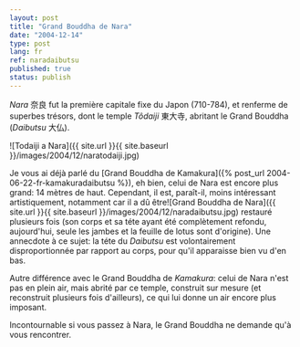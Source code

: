 ```yaml
---
layout: post
title: "Grand Bouddha de Nara"
date: "2004-12-14"
type: post
lang: fr
ref: naradaibutsu
published: true
status: publish
---
```




_Nara_ 奈良 fut la première capitale fixe du Japon (710-784), et renferme de superbes trésors, dont le temple _Tôdaiji_ 東大寺, abritant le Grand Bouddha (_Daibutsu_ 大仏).

![Todaiji a Nara]({{ site.url }}{{ site.baseurl }}/images/2004/12/naratodaiji.jpg)

Je vous ai déjà parlé du [Grand Bouddha de Kamakura]({% post_url 2004-06-22-fr-kamakuradaibutsu %}), eh bien, celui de Nara est encore plus grand: 14 mètres de haut. Cependant, il est, paraît-il, moins intéressant artistiquement, notamment car il a dû être![Grand Bouddha de Nara]({{ site.url }}{{ site.baseurl }}/images/2004/12/naradaibutsu.jpg) restauré plusieurs fois (son corps et sa téte ayant été complètement refondu, aujourd'hui, seule les jambes et la feuille de lotus sont d'origine). Une annecdote à ce sujet: la téte du _Daibutsu_ est volontairement disproportionnée par rapport au corps, pour qu'il apparaisse bien vu d'en bas.

Autre différence avec le Grand Bouddha de _Kamakura_: celui de Nara n'est pas en plein air, mais abrité par ce temple, construit sur mesure (et reconstruit plusieurs fois d'ailleurs), ce qui lui donne un air encore plus imposant.

Incontournable si vous passez à Nara, le Grand Bouddha ne demande qu'à vous rencontrer.



